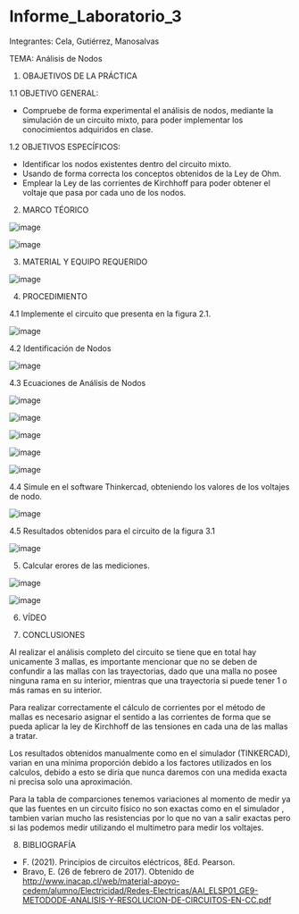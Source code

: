 # Informe_Laboratorio_3
Integrantes: Cela, Gutiérrez, Manosalvas 

TEMA: Análisis de Nodos 

1. OBAJETIVOS DE LA PRÁCTICA 

1.1 OBJETIVO GENERAL:

- Compruebe de forma experimental el análisis de nodos, mediante la simulación de un circuito mixto, para poder implementar los conocimientos adquiridos en clase.

1.2 OBJETIVOS ESPECÍFICOS:

- Identificar los nodos existentes dentro del circuito mixto.
- Usando de forma correcta los conceptos obtenidos de la Ley de Ohm.
-  Emplear la Ley de las corrientes de Kirchhoff para poder obtener el voltaje que pasa por cada uno de los nodos.

2. MARCO TÉORICO 

![image](https://user-images.githubusercontent.com/105887502/172202593-8665e277-342b-4543-9e16-a0711a0961d3.png)

![image](https://user-images.githubusercontent.com/105887502/172202746-6727547a-5e29-45ca-94e4-7b12c60194b8.png)

3. MATERIAL Y EQUIPO REQUERIDO

![image](https://user-images.githubusercontent.com/105887502/172203460-056ecfb8-c73b-4155-a7df-5c9d8d5f9636.png)

4. PROCEDIMIENTO 

4.1 Implemente el circuito que presenta en la figura 2.1.

![image](https://user-images.githubusercontent.com/105887502/172429807-f8df6fd4-79ae-4883-abc5-c16b54f38094.png)

4.2 Identificación de Nodos 

![image](https://user-images.githubusercontent.com/105887502/172501419-6f89d2b4-0e52-4d60-aa33-5fe8a64bb341.png)

4.3 Ecuaciones de Análisis de Nodos

![image](https://user-images.githubusercontent.com/105887502/172481752-eb522b49-9465-4f07-b9a4-8435258637cb.png)

![image](https://user-images.githubusercontent.com/105887502/172481777-c8c2dd2f-03a0-402d-858f-36b439f74d5d.png)

![image](https://user-images.githubusercontent.com/105887502/172481803-1290dfc6-9ba8-440d-a353-cc9d6ea4c4b4.png)

![image](https://user-images.githubusercontent.com/105887502/172481827-c7e5eb7b-b961-44ae-90fc-1034a8373982.png)

![image](https://user-images.githubusercontent.com/105887502/172486636-aed45cd6-b241-4da8-b158-74b4e88683a3.png)

4.4 Simule en el software Thinkercad, obteniendo los valores de los voltajes de nodo.

![image](https://user-images.githubusercontent.com/105887502/172501512-9c7ab1be-00ba-4dde-94ad-bc5f3706555c.png)


4.5 Resultados obtenidos para el circuito de la figura 3.1 

![image](https://user-images.githubusercontent.com/105887502/172505826-9a2fe7a4-a833-446a-bab8-4bb6c09d4d7d.png)

5. Calcular erores de las mediciones.

![image](https://user-images.githubusercontent.com/105887502/172505892-87354333-bb8d-4a87-a7f1-a22ed348a149.png)

![image](https://user-images.githubusercontent.com/105887502/172505949-4a19eec6-fa79-48d0-b1c2-16326066d2d8.png)

6. VÍDEO

7. CONCLUSIONES 

Al realizar el análisis completo del circuito se tiene que en total hay unicamente 3 mallas, es importante mencionar que no se deben de confundir a las mallas con las trayectorias, dado que una malla no posee ninguna rama en su interior, mientras que una trayectoria si puede tener 1 o más ramas en su interior.

Para realizar correctamente el cálculo de corrientes por el método de mallas es necesario asignar el sentido a las corrientes de forma que se pueda aplicar la ley de Kirchhoff de las tensiones en cada una de las mallas a tratar.

Los resultados obtenidos manualmente como en el simulador (TINKERCAD), varian en una mínima proporción debido a los factores utilizados en los calculos, debido a esto se diría que nunca daremos con una medida exacta ni precisa solo una aproximación.

Para la tabla de comparciones tenemos variaciones al momento de medir ya que las fuentes en un circuito físico no son exactas como en el simulador , tambien varian mucho las resistencias por lo que no van a salir exactas pero si las podemos medir utilizando el multimetro para medir los voltajes. 

8. BIBLIOGRAFÍA

- F. (2021). Principios de circuitos eléctricos, 8Ed. Pearson.
-  Bravo, E. (26 de febrero de 2017). Obtenido de http://www.inacap.cl/web/material-apoyo-cedem/alumno/Electricidad/Redes-Electricas/AAI_ELSP01_GE9-METODODE-ANALISIS-Y-RESOLUCION-DE-CIRCUITOS-EN-CC.pdf








